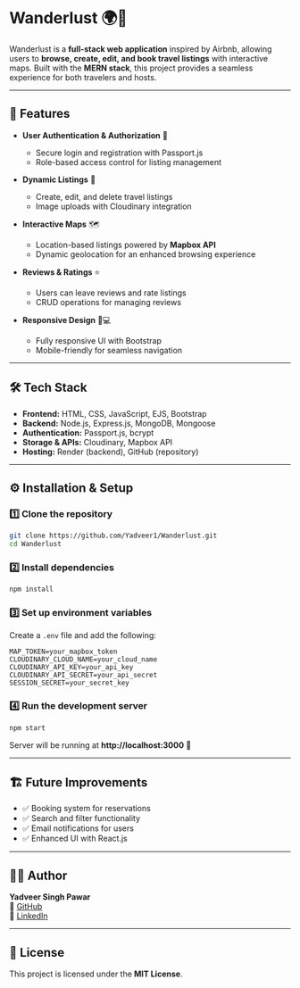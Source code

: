 # Wanderlust 🌍🏡

Wanderlust is a **full-stack web application** inspired by Airbnb, allowing users to **browse, create, edit, and book travel listings** with interactive maps. Built with the **MERN stack**, this project provides a seamless experience for both travelers and hosts.

---

## 🚀 Features
- **User Authentication & Authorization** 🔐
  - Secure login and registration with Passport.js
  - Role-based access control for listing management

- **Dynamic Listings** 🏡
  - Create, edit, and delete travel listings
  - Image uploads with Cloudinary integration

- **Interactive Maps** 🗺️
  - Location-based listings powered by **Mapbox API**
  - Dynamic geolocation for an enhanced browsing experience

- **Reviews & Ratings** ⭐
  - Users can leave reviews and rate listings
  - CRUD operations for managing reviews

- **Responsive Design** 📱💻
  - Fully responsive UI with Bootstrap
  - Mobile-friendly for seamless navigation

---

## 🛠️ Tech Stack
- **Frontend:** HTML, CSS, JavaScript, EJS, Bootstrap
- **Backend:** Node.js, Express.js, MongoDB, Mongoose
- **Authentication:** Passport.js, bcrypt
- **Storage & APIs:** Cloudinary, Mapbox API
- **Hosting:** Render (backend), GitHub (repository)

---

## ⚙️ Installation & Setup

### 1️⃣ Clone the repository
```bash
git clone https://github.com/Yadveer1/Wanderlust.git
cd Wanderlust
```

### 2️⃣ Install dependencies
```bash
npm install
```

### 3️⃣ Set up environment variables
Create a `.env` file and add the following:
```env
MAP_TOKEN=your_mapbox_token
CLOUDINARY_CLOUD_NAME=your_cloud_name
CLOUDINARY_API_KEY=your_api_key
CLOUDINARY_API_SECRET=your_api_secret
SESSION_SECRET=your_secret_key
```

### 4️⃣ Run the development server
```bash
npm start
```
Server will be running at **http://localhost:3000** 🚀

---

## 🏗️ Future Improvements
- ✅ Booking system for reservations
- ✅ Search and filter functionality
- ✅ Email notifications for users
- ✅ Enhanced UI with React.js

---

## 👨‍💻 Author
**Yadveer Singh Pawar**  
📌 [GitHub](https://github.com/Yadveer1)  
📌 [LinkedIn](https://www.linkedin.com/in/yadveer-singh-pawar/)  

---

## 📜 License
This project is licensed under the **MIT License**.

